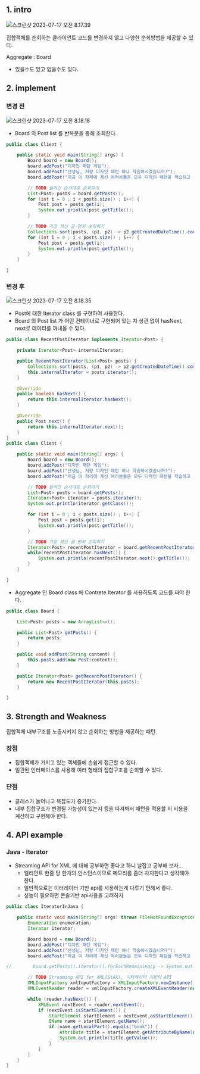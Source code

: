 ## 1. intro

![스크린샷 2023-07-17 오전 8.17.39](../img/iterator-01.png)

집합객체를 순회하는 클라이언트 코드를 변경하지 않고 다양한 순회방법을 제공할 수 있다.



Aggregate : Board

- 있을수도 있고 없을수도 있다.



## 2. implement

### 변경 전

![스크린샷 2023-07-17 오전 8.18.18](../img/iterator-02.png)



- Board 의 Post list 를 반복문을 통해 조회한다.

```java
public class Client {

    public static void main(String[] args) {
        Board board = new Board();
        board.addPost("디자인 패턴 게임");
        board.addPost("선생님, 저랑 디자인 패턴 하나 학습하시겠습니까?");
        board.addPost("지금 이 자리에 계신 여러분들은 모두 디자인 패턴을 학습하고 계신 분들입니다.");

        // TODO 들어간 순서대로 순회하기
        List<Post> posts = board.getPosts();
        for (int i = 0 ; i < posts.size() ; i++) {
            Post post = posts.get(i);
            System.out.println(post.getTitle());
        }

        // TODO 가장 최신 글 먼저 순회하기
        Collections.sort(posts, (p1, p2) -> p2.getCreatedDateTime().compareTo(p1.getCreatedDateTime()));
        for (int i = 0 ; i < posts.size() ; i++) {
            Post post = posts.get(i);
            System.out.println(post.getTitle());
        }
    }

}
```

### 변경 후

![스크린샷 2023-07-17 오전 8.18.35](../img/iterator-03.png)



- Post에 대한 Iterator class 를 구현하여 사용한다.
- Board 의 Post list 가 어떤 컨테이너로 구현되어 있는 지 상관 없이 hasNext, next로 데이터를 꺼내올 수 있다.

```java
public class RecentPostIterator implements Iterator<Post> {

    private Iterator<Post> internalIterator;

    public RecentPostIterator(List<Post> posts) {
        Collections.sort(posts, (p1, p2) -> p2.getCreatedDateTime().compareTo(p1.getCreatedDateTime()));
        this.internalIterator = posts.iterator();
    }

    @Override
    public boolean hasNext() {
        return this.internalIterator.hasNext();
    }

    @Override
    public Post next() {
        return this.internalIterator.next();
    }
}
public class Client {

    public static void main(String[] args) {
        Board board = new Board();
        board.addPost("디자인 패턴 게임");
        board.addPost("선생님, 저랑 디자인 패턴 하나 학습하시겠습니까?");
        board.addPost("지금 이 자리에 계신 여러분들은 모두 디자인 패턴을 학습하고 계신 분들입니다.");

        // TODO 들어간 순서대로 순회하기
        List<Post> posts = board.getPosts();
        Iterator<Post> iterator = posts.iterator();
        System.out.println(iterator.getClass());

        for (int i = 0 ; i < posts.size() ; i++) {
            Post post = posts.get(i);
            System.out.println(post.getTitle());
        }

        // TODO 가장 최신 글 먼저 순회하기
        Iterator<Post> recentPostIterator = board.getRecentPostIterator();
        while(recentPostIterator.hasNext()) {
            System.out.println(recentPostIterator.next().getTitle());
        }
    }

}
```

- Aggregate 인 Board class 에 Contrete Iterator 를 사용하도록 코드를 짜야 한다.

```java
public class Board {

    List<Post> posts = new ArrayList<>();

    public List<Post> getPosts() {
        return posts;
    }

    public void addPost(String content) {
        this.posts.add(new Post(content));
    }

    public Iterator<Post> getRecentPostIterator() {
        return new RecentPostIterator(this.posts);
    }

}
```



## 3. Strength and Weakness

집합객체 내부구조를 노출시키지 않고 순회하는 방법을 제공하는 패턴.

### 장점

- 집합객체가 가지고 있는 객체들에 손쉽게 접근할 수 있다.
- 일관된 인터페이스를 사용해 여러 형태의 집합구조를 순회할 수 있다.

### 단점

- 클래스가 늘어나고 복잡도가 증가한다.
- 내부 집합구조가 변경될 가능성이 있는지 등을 따져봐서 패턴을 적용할 지 비용을 계산하고 구현해야 한다.



## 4. API example

### Java - Iterator

- Streaming API for XML 에 대해 공부하면 좋다고 하니 날잡고 공부해 보자…
  - 엘리먼트 한줄 당 한개의 인스턴스이므로 메모리를 좀더 차지한다고 생각해야 한다.
  - 일반적으로는 이터레이터 기반 api를 사용하는게 다루기 편해서 좋다.
  - 성능이 필요하면 콘솔기반 api사용을 고려하자

```java
public class IteratorInJava {

    public static void main(String[] args) throws FileNotFoundException, XMLStreamException {
        Enumeration enumeration;
        Iterator iterator;

        Board board = new Board();
        board.addPost("디자인 패턴 게임");
        board.addPost("선생님, 저랑 디자인 패턴 하나 학습하시겠습니까?");
        board.addPost("지금 이 자리에 계신 여러분들은 모두 디자인 패턴을 학습하고 계신 분들입니다.");

//        board.getPosts().iterator().forEachRemaining(p -> System.out.println(p.getTitle()));

        // TODO Streaming API for XML(StAX), 이터레이터 기반의 API
        XMLInputFactory xmlInputFactory = XMLInputFactory.newInstance();
        XMLEventReader reader = xmlInputFactory.createXMLEventReader(new FileInputStream("Book.xml"));

        while (reader.hasNext()) {
            XMLEvent nextEvent = reader.nextEvent();
            if (nextEvent.isStartElement()) {
                StartElement startElement = nextEvent.asStartElement();
                QName name = startElement.getName();
                if (name.getLocalPart().equals("book")) {
                    Attribute title = startElement.getAttributeByName(new QName("title"));
                    System.out.println(title.getValue());
                }
            }
        }
    }
}
```